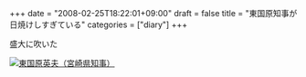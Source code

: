 +++
date = "2008-02-25T18:22:01+09:00"
draft = false
title = "東国原知事が日焼けしすぎている"
categories = ["diary"]
+++

盛大に吹いた

<a href='http://nobu666.com/wp-content/uploads/2008/02/higashi.jpg' title='東国原英夫（宮崎県知事）'><img src='http://nobu666.com/wp-content/uploads/2008/02/higashi.thumbnail.jpg' alt='東国原英夫（宮崎県知事）' /></a>
